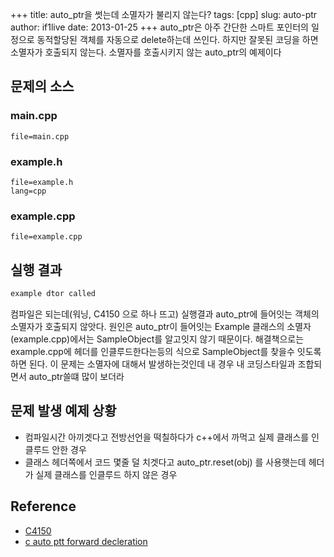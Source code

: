 +++
title: auto_ptr을 썻는데 소멸자가 불리지 않는다?
tags: [cpp]
slug: auto-ptr
author: if1live
date: 2013-01-25
+++
auto_ptr은 아주 간단한 스마트 포인터의 일정으로 동적할당된 객체를 자동으로 delete하는데 쓰인다. 하지만 잘못된 코딩을 하면 소멸자가 호출되지 않는다. 소멸자를 호출시키지 않는 auto_ptr의 예제이다

## 문제의 소스
### main.cpp

~~~maya:view
file=main.cpp
~~~

### example.h

~~~maya:view
file=example.h
lang=cpp
~~~

### example.cpp

~~~maya:view
file=example.cpp
~~~

## 실행 결과
```cpp
example dtor called
```

컴파일은 되는데(워닝, C4150 으로 하나 뜨고) 실행결과 auto_ptr에 들어잇는 객체의 소멸자가 호출되지 않앗다. 원인은 auto_ptr이 들어잇는 Example 클래스의 소멸자(example.cpp)에서는 SampleObject를 알고잇지 않기 때문이다. 해결책으로는 example.cpp에 헤더를 인클루드한다는등의 식으로 SampleObject를 찾을수 잇도록 하면 된다. 이 문제는 소멸자에 대해서 발생하는것인데 내 경우 내 코딩스타일과 조합되면서 auto_ptr쓸떄 많이 보더라

## 문제 발생 예제 상황
- 컴파일시간 아끼겟다고 전방선언을 떡칠하다가 c++에서 까먹고 실제 클래스를 인클루드 안한 경우
- 클래스 헤더쪽에서 코드 몇줄 덜 치겟다고 auto_ptr.reset(obj) 를 사용햇는데 헤더가 실제 클래스를 인클루드 하지 않은 경우

## Reference
- [C4150](http://msdn.microsoft.com/ko-kr/library/ba5dy3f2.aspx)
- [c auto ptt forward decleration](http://stackoverflow.com/questions/1951933/c-auto-ptr-forward-decleration)
